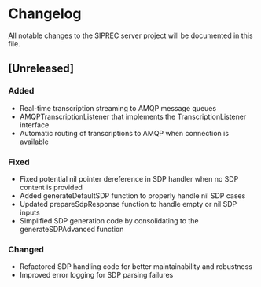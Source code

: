 # Changelog

All notable changes to the SIPREC server project will be documented in this file.

## [Unreleased]

### Added
- Real-time transcription streaming to AMQP message queues
- AMQPTranscriptionListener that implements the TranscriptionListener interface
- Automatic routing of transcriptions to AMQP when connection is available

### Fixed
- Fixed potential nil pointer dereference in SDP handler when no SDP content is provided
- Added generateDefaultSDP function to properly handle nil SDP cases
- Updated prepareSdpResponse function to handle empty or nil SDP inputs
- Simplified SDP generation code by consolidating to the generateSDPAdvanced function

### Changed
- Refactored SDP handling code for better maintainability and robustness
- Improved error logging for SDP parsing failures